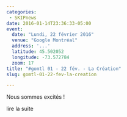 ```yaml
---
categories:
 - SKIPnews
date: 2016-01-14T23:36:33-05:00
event:
  date: "Lundi, 22 février 2016"
  venue: "Google Montréal"
  address: '...'
  latitude: 45.502052
  longitude: -73.572784
  zoom: 17
title: "#gomtl 01 - 22 fév. - La Création"
slug: gomtl-01-22-fev-la-creation

---
```


Nous sommes excités !

<!--more-->

lire la suite
